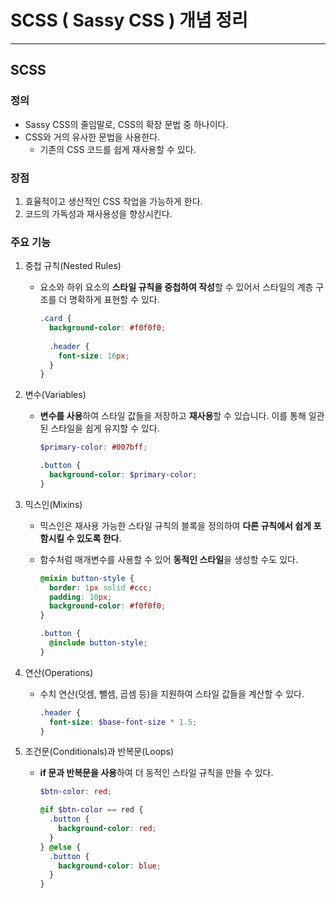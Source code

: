# SCSS ( Sassy CSS ) 개념 정리

---

>

## SCSS

### 정의

- Sassy CSS의 줄임말로, CSS의 확장 문법 중 하나이다. 
- CSS와 거의 유사한 문법을 사용한다. 
  - 기존의 CSS 코드를 쉽게 재사용할 수 있다. 

### 장점

1. 효율적이고 생산적인 CSS 작업을 가능하게 한다. 
2. 코드의 가독성과 재사용성을 향상시킨다. 

### 주요 기능

1. 중첩 규칙(Nested Rules)

   - 요소와 하위 요소의 **스타일 규칙을 중첩하여 작성**할 수 있어서 스타일의 계층 구조를 더 명확하게 표현할 수 있다.

     ```scss
     .card {
       background-color: #f0f0f0;
       
       .header {
         font-size: 16px;
       }
     }
     ```

2. 변수(Variables)

   - **변수를 사용**하여 스타일 값들을 저장하고 **재사용**할 수 있습니다. 이를 통해 일관된 스타일을 쉽게 유지할 수 있다. 

     ```scss
     $primary-color: #007bff;
     
     .button {
       background-color: $primary-color;
     }
     ```

3. 믹스인(Mixins)

   - 믹스인은 재사용 가능한 스타일 규칙의 블록을 정의하여 **다른 규칙에서 쉽게 포함시킬 수 있도록 한다**. 

   - 함수처럼 매개변수를 사용할 수 있어 **동적인 스타일**을 생성할 수도 있다.

     ```scss
     @mixin button-style {
       border: 1px solid #ccc;
       padding: 10px;
       background-color: #f0f0f0;
     }
     
     .button {
       @include button-style;
     }
     ```

4. 연산(Operations)

   - 수치 연산(덧셈, 뺄셈, 곱셈 등)을 지원하여 스타일 값들을 계산할 수 있다.

     ```scss
     .header {
       font-size: $base-font-size * 1.5;
     }
     ```

5. 조건문(Conditionals)과 반복문(Loops)

   - **if 문과 반복문을 사용**하여 더 동적인 스타일 규칙을 만들 수 있다.

     ```scss
     $btn-color: red;
     
     @if $btn-color == red {
       .button {
         background-color: red;
       }
     } @else {
       .button {
         background-color: blue;
       }
     }
     ```



